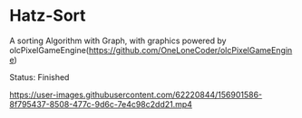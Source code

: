 # Hatz-Sort
A sorting Algorithm with Graph, with graphics powered by olcPixelGameEngine(https://github.com/OneLoneCoder/olcPixelGameEngine)

Status: Finished

https://user-images.githubusercontent.com/62220844/156901586-8f795437-8508-477c-9d6c-7e4c98c2dd21.mp4
